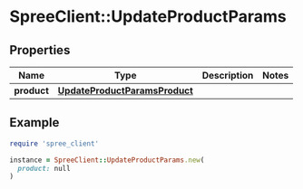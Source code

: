 # SpreeClient::UpdateProductParams

## Properties

| Name | Type | Description | Notes |
| ---- | ---- | ----------- | ----- |
| **product** | [**UpdateProductParamsProduct**](UpdateProductParamsProduct.md) |  |  |

## Example

```ruby
require 'spree_client'

instance = SpreeClient::UpdateProductParams.new(
  product: null
)
```

